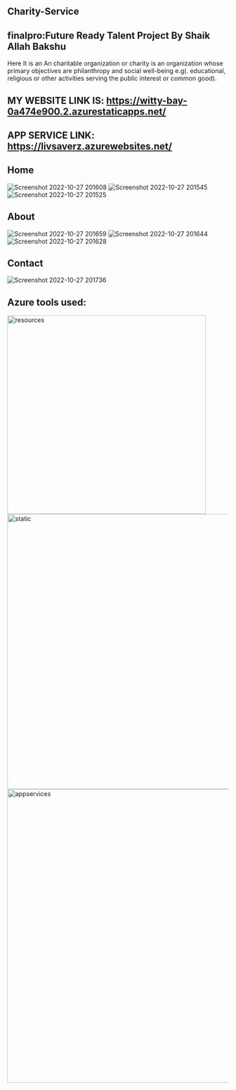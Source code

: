 ## Charity-Service

## finalpro:Future Ready Talent Project By Shaik Allah Bakshu 
Here It is an An charitable organization or charity is an organization whose primary objectives are philanthropy and social well-being e.g(. educational, religious or other activities serving the public interest or common good).

## MY WEBSITE LINK IS: https://witty-bay-0a474e900.2.azurestaticapps.net/
## APP SERVICE LINK: https://livsaverz.azurewebsites.net/
## Home
![Screenshot 2022-10-27 201608](https://user-images.githubusercontent.com/116268206/198322006-c52fa0b1-6b0f-4de0-9c0f-bbe5225c215a.jpg)
![Screenshot 2022-10-27 201545](https://user-images.githubusercontent.com/116268206/198322017-0299b349-152f-484e-b19f-e5cec323c69e.jpg)
![Screenshot 2022-10-27 201525](https://user-images.githubusercontent.com/116268206/198322025-c793e8f6-74a6-43a2-b189-0accc6440cdc.jpg)

## About
![Screenshot 2022-10-27 201659](https://user-images.githubusercontent.com/116268206/198322199-ef41df98-337e-4f28-b76f-6187de88f87c.jpg)
![Screenshot 2022-10-27 201644](https://user-images.githubusercontent.com/116268206/198322215-c4bafc85-6543-4dd2-872e-d2df7b9f20ca.jpg)
![Screenshot 2022-10-27 201628](https://user-images.githubusercontent.com/116268206/198322220-8156069b-5f55-403f-8c00-ff64d3ac47df.jpg)

## Contact
![Screenshot 2022-10-27 201736](https://user-images.githubusercontent.com/116268206/198322311-ffb2feb6-ed23-4d16-bc5d-d6c147313b06.jpg)

## Azure tools used:
<img width="452" alt="resources" src="https://user-images.githubusercontent.com/116268206/201050759-305d4198-6768-4464-844e-b7f701b364e0.png">

<img width="626" alt="static" src="https://user-images.githubusercontent.com/116268206/201050796-84d46e9b-db97-4231-87ae-88bc718aa2c0.png">
<img width="668" alt="appservices" src="https://user-images.githubusercontent.com/116268206/201050837-71f24247-c4fa-4c3b-9edc-5547183f3ba9.png">
